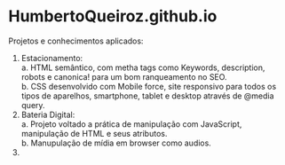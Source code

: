 # HumbertoQueiroz.github.io
Projetos e conhecimentos aplicados:

1. Estacionamento: <br>
    a. HTML semântico, com metha tags como Keywords, description, robots e canonica! para um bom ranqueamento no SEO.<br>
    b. CSS desenvolvido com Mobile force, site responsivo para todos os tipos de aparelhos, smartphone, tablet e desktop através de @media query.<br>
2.  Bateria Digital:<br>
    a. Projeto voltado a prática de manipulação com JavaScript, manipulação de HTML e seus atributos.<br>
    b. Manupulação de mídia em browser como audios.<br>
3.  


